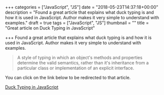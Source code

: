 +++
categories = ["JavaScript", "JS"]
date = "2018-05-23T14:37:18+00:00"
description = "Found a great article that explains what duck typing is and how it is used in JavaScript. Author makes it very simple to understand with examples."
draft = true
tags = ["JavaScript", "JS"]
thumbnail = ""
title = "Great article on Duck Typing in JavaScript"

+++
Found a great article that explains what duck typing is and how it is used in JavaScript. Author makes it very simple to understand with examples.

> A style of typing in which an object's methods and properties determine the valid semantics, rather than it's inheritance from a particular class or implementation of an explicit interface.

You can click on the link below to be redirected to that article.

[Duck Typing in JavaScript](https://www.htmlgoodies.com/beyond/javascript/duck-typing-in-javascript.html "Duck Typing in JavaScript")